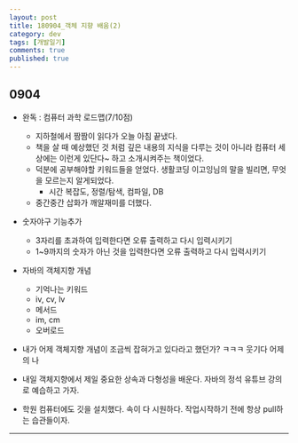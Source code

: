 ```yaml
---
layout: post
title: 180904_객체 지향 배움(2)
category: dev
tags: [개발일기]
comments: true
published: true
---
```


## 0904

* 완독 : 컴퓨터 과학 로드맵(7/10점)
    - 지하철에서 짬짬이 읽다가 오늘 아침 끝냈다.
    - 책을 살 때 예상했던 것 처럼 깊은 내용의 지식을 다루는 것이 아니라 컴퓨터 세상에는 이런게 있단다~ 하고 소개시켜주는 책이었다.
    - 덕분에 공부해야할 키워드들을 얻었다. 생활코딩 이고잉님의 말을 빌리면, 무엇을 모르는지 알게되었다.
        + 시간 복잡도, 정렬/탐색, 컴파일, DB 
    - 중간중간 삽화가 깨알재미를 더했다.

* 숫자야구 기능추가
    - 3자리를 초과하여 입력한다면 오류 출력하고 다시 입력시키기
    - 1~9까지의 숫자가 아닌 것을 입력한다면 오류 출력하고 다시 입력시키기
    
* 자바의 객체지향 개념
    - 기억나는 키워드
    - iv, cv, lv 
    - 메서드
    - im, cm
    - 오버로드

* 내가 어제 객체지향 개념이 조금씩 잡혀가고 있다라고 했던가? ㅋㅋㅋ 웃기다 어제의 나

* 내일 객체지향에서 제일 중요한 상속과 다형성을 배운다. 자바의 정석 유튜브 강의로 예습하고 가자.

* 학원 컴퓨터에도 깃을 설치했다. 속이 다 시원하다. 작업시작하기 전에 항상 pull하는 습관들이자.

---